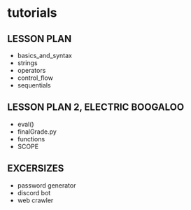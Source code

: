 # tutorials
 
## LESSON PLAN

- basics_and_syntax 
- strings 
- operators 
- control_flow
- sequentials


## LESSON PLAN 2, ELECTRIC BOOGALOO

- eval()
- finalGrade.py
- functions
- SCOPE


## EXCERSIZES

- password generator
- discord bot
- web crawler

